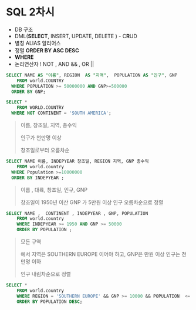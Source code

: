 # SQL 2차시



- DB 구조
- DML(**SELECT**, INSERT, UPDATE, DELETE ) - C**R**UD
- 별칭 ALIAS 알리어스
- 정렬 **ORDER BY ASC    DESC**
- **WHERE**
- 논리연산자  ! NOT  ,  AND &&  , OR ||



```SQL
SELECT NAME AS "이름", REGION  AS "지역",  POPULATION AS "인구", GNP
    FROM world.COUNTRY
  WHERE POPULATION >= 50000000 AND GNP>=500000
  ORDER BY GNP;
```



```SQL
SELECT *
    FROM WORLD.COUNTRY
  WHERE NOT CONTINENT = 'SOUTH AMERICA';
```



> 이름, 창조일, 지역, 총수익 
>
> 인구가 천만명 이상
>
> 창조일로부터 오름차순

```SQL
SELECT NAME 이름, INDEPYEAR 창조일, REGION 지역, GNP 총수익
    FROM world.country
  WHERE Population >=10000000
  ORDER BY INDEPYEAR ;
```



> 이름 , 대륙, 창조일, 인구, GNP
>
> 창조일이 1950년 이산 GNP 가 5만원 이상 인구 오름차순으로 정렬

``` SQL
SELECT NAME ,  CONTINENT , INDEPYEAR , GNP, POPULATION
    FROM world.country
    WHERE INDEPYEAR >= 1950 AND GNP >= 50000
    ORDER BY POPULATION ;
```



> 모든 구역
>
> 에서 지역은 SOUTHERN EUROPE  이어야 하고, GNP은 만원 이상 인구는 천만명 이하 
>
> 인구 내림차순으로 정렬

```SQL
SELECT *
    FROM world.country
    WHERE REGION = 'SOUTHERN EUROPE' && GNP >= 10000 && POPULATION  <= 10000000
    ORDER BY POPULATION DESC;
    
```

